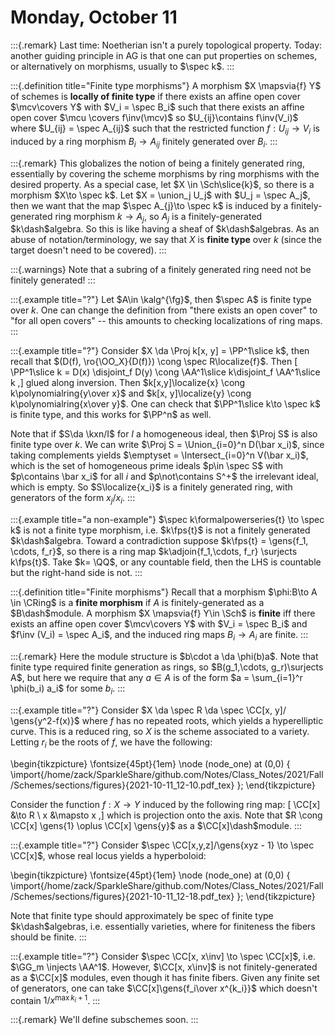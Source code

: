 # Monday, October 11

:::{.remark}
Last time: Noetherian isn't a purely topological property.
Today: another guiding principle in AG is that one can put properties on schemes, or alternatively on morphisms, usually to $\spec k$.
:::

:::{.definition title="Finite type morphisms"}
A morphism $X \mapsvia{f} Y$ of schemes is **locally of finite type** if there exists an affine open cover $\mcv\covers Y$ with $V_i = \spec B_i$ such that there exists an affine open cover $\mcu \covers f\inv(\mcv)$ so $U_{ij}\contains f\inv(V_i)$ where $U_{ij} = \spec A_{ij}$ such that the restricted function $f: U_{ij} \to V_{i}$ is induced by a ring morphism $B_{i } \to A_{ij}$ finitely generated over $B_i$.
:::

:::{.remark}
This globalizes the notion of being a finitely generated ring, essentially by covering the scheme morphisms by ring morphisms with the desired property.
As a special case, let $X \in \Sch\slice{k}$, so there is a morphism $X\to \spec k$.
Let $X = \union_j U_j$ with $U_j = \spec A_j$, then we want that the map $\spec A_{j}\to \spec k$ is induced by a finitely-generated ring morphism $k\to A_j$, so $A_j$ is a finitely-generated $k\dash$algebra.
So this is like having a sheaf of $k\dash$algebras.
As an abuse of notation/terminology, we say that $X$ is **finite type** over $k$ (since the target doesn't need to be covered).
:::

:::{.warnings}
Note that a subring of a finitely generated ring need not be finitely generated!
:::

:::{.example title="?"}
Let $A\in \kalg^{\fg}$, then $\spec A$ is finite type over $k$.
One can change the definition from "there exists an open cover" to "for all open covers" -- this amounts to checking localizations of ring maps.
:::

:::{.example title="?"}
Consider $X \da \Proj k[x, y] = \PP^1\slice k$, then recall that $(D(f), \ro{\OO_X}{D(f)}) \cong \spec R\localize{f}$.
Then 
\[
\PP^1\slice k = D(x) \disjoint_f D(y) \cong \AA^1\slice k\disjoint_f \AA^1\slice k
,\]
glued along inversion.
Then $k[x,y]\localize{x} \cong k\polynomialring{y\over x}$ and $k[x, y]\localize{y} \cong k\polynomialring{x\over y}$.
One can check that $\PP^1\slice k\to \spec k$ is finite type, and this works for $\PP^n$ as well.

Note that if $S\da \kxn/I$ for $I$ a homogeneous ideal, then $\Proj S$ is also finite type over $k$.
We can write $\Proj S = \Union_{i=0}^n D(\bar x_i)$, since taking complements yields $\emptyset = \Intersect_{i=0}^n V(\bar x_i)$, which is the set of homogeneous prime ideals $p\in \spec S$ with $p\contains \bar x_i$ for all $i$ and $p\not\contains S^+$ the irrelevant ideal, which is empty.
So $S\localize{x_i}$ is a finitely generated ring, with generators of the form $x_j/x_i$.
:::

:::{.example title="a non-example"}
$\spec k\formalpowerseries{t} \to \spec k$ is not a finite type morphism, i.e. $k\fps{t}$ is not a finitely generated $k\dash$algebra.
Toward a contradiction suppose $k\fps{t} = \gens{f_1, \cdots, f_r}$, so there is a ring map $k\adjoin{f_1,\cdots, f_r} \surjects k\fps{t}$.
Take $k= \QQ$, or any countable field, then the LHS is countable but the right-hand side is not.
:::

:::{.definition title="Finite morphisms"}
Recall that a morphism $\phi:B\to A \in \CRing$ is a **finite morphism** if $A$ is finitely-generated as a $B\dash$module.
A morphism $X \mapsvia{f} Y\in \Sch$ is **finite** iff there exists an affine open cover $\mcv\covers Y$ with $V_i = \spec B_i$ and $f\inv (V_i) = \spec A_i$, and the induced ring maps $B_i\to A_i$ are finite.
:::

:::{.remark}
Here the module structure is $b\cdot a \da \phi(b)a$.
Note that finite type required finite generation as rings, so $B(g_1,\cdots, g_r)\surjects A$, but here we require that any $a\in A$ is of the form $a = \sum_{i=1}^r \phi(b_i) a_i$ for some $b_i$.
:::

:::{.example title="?"}
Consider $X \da \spec R \da \spec \CC[x, y]/ \gens{y^2-f(x)}$ where $f$ has no repeated roots, which yields a hyperelliptic curve.
This is a reduced ring, so $X$ is the scheme associated to a variety.
Letting $r_i$ be the roots of $f$, we have the following:

\begin{tikzpicture}
\fontsize{45pt}{1em} 
\node (node_one) at (0,0) { \import{/home/zack/SparkleShare/github.com/Notes/Class_Notes/2021/Fall/Schemes/sections/figures}{2021-10-11_12-10.pdf_tex} };
\end{tikzpicture}

Consider the function $f:X\to Y$ induced by the following ring map:
\[
\CC[x] &\to R \\
x &\mapsto x
,\]
which is projection onto the axis.
Note that $R \cong \CC[x] \gens{1} \oplus \CC[x] \gens{y}$ as a $\CC[x]\dash$module.
:::

:::{.example title="?"}
Consider $\spec \CC[x,y,z]/\gens{xyz - 1} \to \spec \CC[x]$, whose real locus yields a hyperboloid:

\begin{tikzpicture}
\fontsize{45pt}{1em} 
\node (node_one) at (0,0) { \import{/home/zack/SparkleShare/github.com/Notes/Class_Notes/2021/Fall/Schemes/sections/figures}{2021-10-11_12-18.pdf_tex} };
\end{tikzpicture}

Note that finite type should approximately be spec of finite type $k\dash$algebras, i.e. essentially varieties, where for finiteness the fibers should be finite. 
:::

:::{.example title="?"}
Consider $\spec \CC[x, x\inv] \to \spec \CC[x]$, i.e. $\GG_m \injects \AA^1$.
However, $\CC[x, x\inv]$ is not finitely-generated as a $\CC[x]$ modules, even though it has finite fibers.
Given any finite set of generators, one can take $\CC[x]\gens{f_i\over x^{k_i}}$ which doesn't contain $1/x^{\max k_i + 1}$.
:::

:::{.remark}
We'll define subschemes soon.
:::


